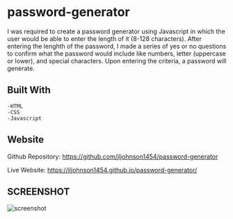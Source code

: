 
#  password-generator

I was required to create a password generator using Javascript in which the user would be able to enter the length of it (8-128 characters). After entering the lenghth of the password, I made a series of yes or no questions to confirm what the password would include like numbers, letter (uppercase or lower), and special characters. Upon entering the criteria, a password will generate.

## Built With
    -HTML
    -CSS
    -Javascript

## Website

Github Repository: https://github.com/jljohnson1454/password-generator

Live Website: https://jljohnson1454.github.io/password-generator/

## SCREENSHOT
![screenshot](/Develop/Screenshot.png)
